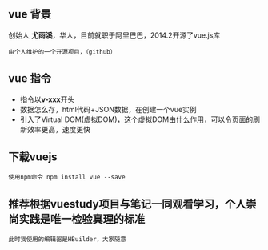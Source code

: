 ## vue 背景
创始人 **尤雨溪**，华人，目前就职于阿里巴巴，2014.2开源了vue.js库

    由个人维护的一个开源项目，（github）
## vue 指令
 + 指令以**v-xxx**开头
 + 数据怎么存，html代码+JSON数据，在创建一个vue实例
 + 引入了Virtual DOM(虚拟DOM)，这个虚拟DOM由什么作用，可以令页面的刷新效率更高，速度更快
## 下载vuejs
    使用npm命令 npm install vue --save

## 推荐根据vuestudy项目与笔记一同观看学习，个人崇尚**实践是唯一检验真理的标准**
    此时我使用的编辑器是HBuilder，大家随意


